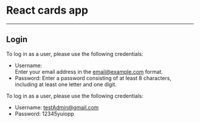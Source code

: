 # React cards app
---
## Login

To log in as a user, please use the following credentials:

* Username:  
  Enter your email address in the email@example.com format.
* Password: 
  Enter a password consisting of at least 8 characters, including at least one letter and one digit.

To log in as a user, please use the following credentials:
* Username: testAdmin@gmail.com
* Password: 12345yuiopp
